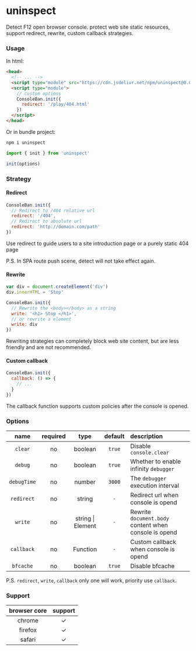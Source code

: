 # uninspect

Detect F12 open browser console. protect web site static resources, support redirect, rewrite, custom callback strategies.

### Usage

In html:

```html
<head>
  <!-- ... -->
  <script type="module" src="https://cdn.jsdelivr.net/npm/uninspect@0.0.2/dist/index.mjs"></script>
  <script type="module">
    // custom options
    ConsoleBan.init({
      redirect: '/play/404.html'
    })
  </script>
</head>
```

Or in bundle project:

```bash
npm i uninspect
```

```js
import { init } from 'uninspect'

init(options)
```

### Strategy

#### Redirect

```js
ConsoleBan.init({
  // Redirect to /404 relative url
  redirect: '/404',
  // Redirect to absolute url
  redirect: 'http://domain.com/path'
})
```

Use redirect to guide users to a site introduction page or a purely static 404 page

P.S. In SPA route push scene, detect will not take effect again.

#### Rewrite

```js
var div = document.createElement('div')
div.innerHTML = 'Stop'

ConsoleBan.init({
  // Rewrite the <body></body> as a string
  write: '<h1> Stop </h1>',
  // or rewrite a element
  write: div
})
```

Rewriting strategies can completely block web site content, but are less friendly and are not recommended.

#### Custom callback

```js
ConsoleBan.init({
  callback: () => {
    // ...
  }
})
```

The callback function supports custom policies after the console is opened.

### Options

|    name     | required |       type        | default | description                                           |
| :---------: | :------: | :---------------: | :-----: | :---------------------------------------------------- |
|   `clear`   |    no    |      boolean      | `true`  | Disable `console.clear`                               |
|   `debug`   |    no    |      boolean      | `true`  | Whether to enable infinity `debugger`                 |
| `debugTime` |    no    |      number       | `3000`  | The `debugger` execution interval                     |
| `redirect`  |    no    |      string       |   `-`   | Redirect url when console is opend                    |
|   `write`   |    no    | string \| Element |   `-`   | Rewrite `document.body` content when console is opend |
| `callback`  |    no    |     Function      |   `-`   | Custom callback when console is opend                 |
|  `bfcache`  |    no    |      boolean      | `true`  | Disable bfcache                                       |

P.S. `redirect`, `write`, `callback` only one will work, priority use `callback`.

### Support

| browser core | support |
| :----------: | :-----: |
|    chrome    |    ✓    |
|   firefox    |    ✓    |
|    safari    |    ✓    |
